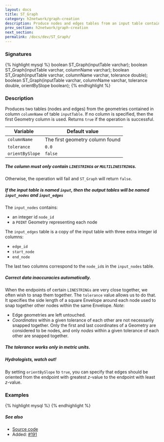 ```yaml
---
layout: docs
title: ST_Graph
category: h2network/graph-creation
description: Produce nodes and edges tables from an input table containing <code>(MULTI)LINESTRINGS</code>
prev_section: h2network/graph-creation
next_section:
permalink: /docs/dev/ST_Graph/
---
```


### Signatures

{% highlight mysql %}
boolean ST_Graph(inputTable varchar);
boolean ST_Graph(inputTable varchar, columnName varchar);
boolean ST_Graph(inputTable varchar, columnName varchar,
                 tolerance double);
boolean ST_Graph(inputTable varchar, columnName varchar,
                 tolerance double, orientBySlope boolean);
{% endhighlight %}

### Description

Produces two tables (nodes and edges) from the geometries contained in column
`columnName` of table `inputTable`. If no column is specified, then the first
Geometry column is used. Returns `true` if the operation is successful.

| Variable | Default value |
| - | - |
| `columnName` | The first geometry column found |
| `tolerance` | `0.0` |
| `orientBySlope` | `false` |

<div class="note warning">
  <h5>The column must only contain <code>LINESTRING</code>s or
  <code>MULTILINESTRING</code>s.</h5>
  <p>Otherwise, the operation will fail and <code>ST_Graph</code> will return
  <code>false</code>.</p>
</div>

<div class="note info">
  <h5>If the input table is named <code>input</code>, then the output tables
  will be named <code>input_nodes</code> and <code>input_edges</code></h5>
  <p>The <code>input_nodes</code> contains:</p>
  <ul>
  <li>an integer id <code>node_id</code></li>
  <li>a <code>POINT</code> Geometry representing each node</li>
  </ul>
  <p>The <code>input_edges</code> table is a copy of the input table with three
  extra integer id columns:</p>
  <ul>
  <li><code>edge_id</code></li>
  <li><code>start_node</code></li>
  <li><code>end_node</code></li>
  </ul>
  <p>The last two columns correspond to the <code>node_id</code>s in the
  <code>input_nodes</code> table.</p>
</div>

<div class="note">
  <h5>Correct data inaccuracies automatically.</h5>
  <p>When the endpoints of certain <code>LINESTRINGs</code> are very close together, we
  often wish to snap them together. The <code>tolerance</code> value allows us to do that.
  It specifies the side length of a square Envelope around each node used to
  snap together other nodes within the same Envelope. <i>Note</i>:
  <ul>
  <li>Edge geometries are left untouched.</li>
  <li> <i>Coordinates</i> within a given tolerance of each other are not
  necessarily snapped together. Only the first and last coordinates of a
  Geometry are considered to be nodes, and only <i>nodes</i> within a given
  tolerance of each other are snapped together.</li>
  </ul>
  </p>
</div>

<div class="note warning">
  <h5>The tolerance works only in metric units.</h5>
</div>

<div class="note">
  <h5>Hydrologists, watch out!</h5>
  <p>By setting <code>orientBySlope</code> to <code>true</code>, you can
  specify that edges should be oriented from the endpoint with greatest
  <i>z</i>-value to the endpoint with least <i>z</i>-value.</p>
</div>

### Examples

{% highlight mysql %}
{% endhighlight %}

##### See also

* <a href="https://github.com/irstv/H2GIS/blob/master/h2network/src/main/java/org/h2gis/network/graph_creator/ST_Graph.java" target="_blank">Source code</a>
* Added: <a href="https://github.com/irstv/H2GIS/pull/191" target="_blank">#191</a>
